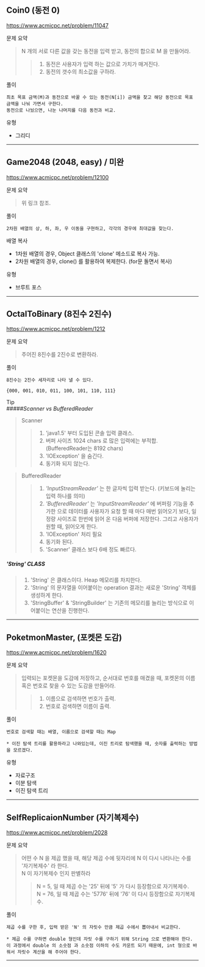 ## Coin0 (동전 0)
https://www.acmicpc.net/problem/11047

문제 요약
> N 개의 서로 다른 값을 갖는 동전을 입력 받고, 동전의 합으로 M 을 만들어라.
>> 1. 동전은 사용자가 입력 하는 값으로 가치가 매겨진다.  
>> 2. 동전의 갯수의 최소값을 구하라.



풀이
~~~
최초 목표 금액(M)과 동전으로 바꿀 수 있는 동전(N[i]) 금액을 찾고 해당 동전으로 목표 금액을 나눠 가면서 구한다.
동전으로 나눴으면, 나눈 나머지를 다음 동전과 비교.   
~~~


유형
* 그리디
---



## Game2048 (2048, easy) / 미완
https://www.acmicpc.net/problem/12100

문제 요약
> 위 링크 참조.

풀이
~~~
2차원 배열의 상, 하, 좌, 우 이동을 구현하고, 각각의 경우에 최대값을 찾는다.
~~~

배열 복사
* 1차원 배열의 경우, Object 클래스의 'clone' 메소드로 복사 가능.
* 2차원 배열의 경우, clone() 를 활용하여 복제한다. (for문 돌면서 복사)

유형
* 브루트 포스

---



## OctalToBinary (8진수 2진수)
https://www.acmicpc.net/problem/1212

문제 요약
> 주어진 8진수를 2진수로 변환하라.

풀이
~~~
8진수는 2진수 세자리로 나타 낼 수 있다.

{000, 001, 010, 011, 100, 101, 110, 111}
~~~

Tip  
#####_Scanner vs BufferedReader_

>Scanner
>> 1. 'java1.5' 부터 도입된 콘솔 입력 클래스.
>> 2. 버퍼 사이즈 1024 chars 로 많은 입력에는 부적합. (BufferedReader는 8192 chars)
>> 3. 'IOException' 을 숨긴다.
>> 4. 동기화 되지 않는다.

>BufferedReader
>> 1. _'InputStreamReader'_ 는 한 글자씩 입력 받는다. (키보드에 눌리는 입력 하나를 의미)
>> 2. _'BufferedReader'_ 는 _'InputStreamReader'_ 에 버퍼링 기능을 추가한 으로 데이터를 사용자가 요청 할 때 마다 매번 읽어오기 보다, 일정량 사이즈로 한번에 읽어 온 다음 버퍼에 저장한다. 그리고 사용자가 원할 때, 읽어오게 한다.   
>> 3. 'IOException' 처리 필요
>> 4. 동기화 된다.
>> 5. 'Scanner' 클래스 보다 6배 정도 빠르다.

##### _'String' CLASS_ #####
> 1. 'String' 은 클래스이다. Heap 메모리를 차지한다.
> 2. 'String' 의 문자열을 이어붙이는 operation 결과는 새로운 'String' 객체를 생성하게 한다. 
> 3. 'StringBuffer' & 'StringBuilder' 는 기존의 메모리를 늘리는 방식으로 이어붙이는 연산을 진행한다.
---



## PoketmonMaster, (포켓몬 도감)
https://www.acmicpc.net/problem/1620

문제 요약
> 입력되는 포켓몬을 도감에 저장하고, 순서대로 번호를 매겼을 때, 포켓몬의 이름 혹은 번호로 찾을 수 있는 도감을 만들어라.
>> 1. 이름으로 검색하면 번호가 출력.
>> 2. 번호로 검색하면 이름이 출력.

풀이
~~~
번호로 검색할 때는 배열, 이름으로 검색할 때는 Map

* 이진 탐색 트리를 활용하라고 나와있는데, 이진 트리로 탐색했을 때, 숫자를 출력하는 방법을 모르겠다.
~~~

유형
* 자료구조
* 이분 탐색
* 이진 탐색 트리
---



## SelfReplicaionNumber (자기복제수)
https://www.acmicpc.net/problem/2028

문제 요약
> 어떤 수 N 을 제곱 했을 때, 해당 제곱 수에 뒷자리에 N 이 다시 나타나는 수를 '자기복제수' 라 한다.  
N 이 자기복제수 인지 판별하라
>> N = 5, 일 때 제곱 수는 '25' 뒤에 '5' 가 다시 등장함으로 자기복제수.  
>> N = 76, 일 때 제곱 수는 '5776' 뒤에 '76' 이 다시 등장함으로 자기복제수.

풀이
~~~
제곱 수를 구한 후, 입력 받은 'N' 의 자릿수 만큼 제곱 수에서 뽑아내서 비교한다.

* 제곱 수를 구하면 double 형인데 자릿 수를 구하기 위해 String 으로 변환해야 한다. 
이 과정에서 double 의 소숫점 과 소숫점 이하의 수도 카운트 되기 때문에, int 형으로 바꿔서 자릿수 계산을 해 주어야 한다.  
~~~
---

